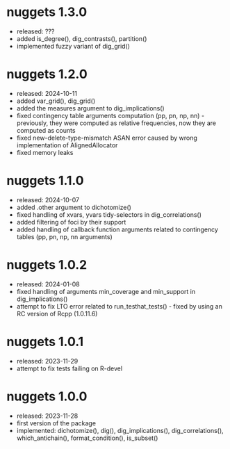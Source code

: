 # nuggets 1.3.0
- released: ???
- added is_degree(), dig_contrasts(), partition()
- implemented fuzzy variant of dig_grid()

# nuggets 1.2.0
- released: 2024-10-11
- added var_grid(), dig_grid()
- added the measures argument to dig_implications()
- fixed contingency table arguments computation (pp, pn, np, nn) - previously,
  they were computed as relative frequencies, now they are computed as counts
- fixed new-delete-type-mismatch ASAN error caused by wrong implementation of
  AlignedAllocator
- fixed memory leaks

# nuggets 1.1.0
- released: 2024-10-07
- added .other argument to dichotomize()
- fixed handling of xvars, yvars tidy-selectors in dig_correlations()
- added filtering of foci by their support
- added handling of callback function arguments related to contingency tables
  (pp, pn, np, nn arguments)

# nuggets 1.0.2
- released: 2024-01-08
- fixed handling of arguments min_coverage and min_support in dig_implications()
- attempt to fix LTO error related to run_testhat_tests() - fixed by using
  an RC version of Rcpp (1.0.11.6)

# nuggets 1.0.1
- released: 2023-11-29
- attempt to fix tests failing on R-devel

# nuggets 1.0.0
- released: 2023-11-28
- first version of the package
- implemented: dichotomize(), dig(), dig_implications(), dig_correlations(),
  which_antichain(), format_condition(), is_subset()
